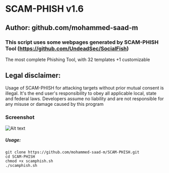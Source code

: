 # SCAM-PHISH v1.6
## Author: github.com/mohammed-saad-m
### This script uses some webpages generated by SCAM-PHISH Tool (https://github.com/UndeadSec/SocialFish)

The most complete Phishing Tool, with 32 templates +1 customizable

## Legal disclaimer:
Usage of SCAM-PHISH for attacking targets without prior mutual consent is illegal. It's the end user's responsibility to obey all applicable local, state and federal laws. Developers assume no liability and are not responsible for any misuse or damage caused by this program 

### Screenshot
![Alt text](https://image.ibb.co/nhdEwK/phish.png "SocialPhish")


##### Usage:
```
git clone https://github.com/mohammed-saad-m/SCAM-PHISH.git
cd SCAM-PHISH
chmod +x scamphish.sh
./scamphish.sh
```

